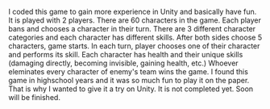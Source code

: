 I coded this game to gain more experience in Unity and basically have fun. It is played with 2 players.
There are 60 characters in the game. Each player bans and chooses a character in their turn. There are 3 different character categories and each character has different skills.
After both sides choose 5 characters, game starts. In each turn, player chooses one of their character and performs its skill.
Each character has health and their unique skills (damaging directly, becoming invisible, gaining health, etc.)
Whoever eleminates every character of enemy's team wins the game.
I found this game in highschool years and it was so much fun to play it on the paper. That is why I wanted to give it a try on Unity. It is not completed yet. Soon will be finished.
